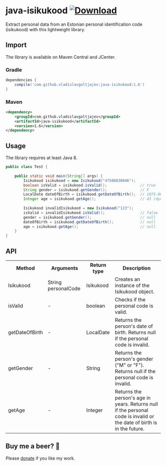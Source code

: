 # java-isikukood [![Download](https://api.bintray.com/packages/vladislavg/java-isikukood/java-isikukood/images/download.svg)](https://bintray.com/vladislavg/java-isikukood/java-isikukood/_latestVersion)

Extract personal data from an Estonian personal identification code (isikukood) with this lightweight library.

## Import
The library is available on Maven Central and JCenter.
### Gradle
```groovy
dependencies {
    compile('com.github.vladislavgoltjajev:java-isikukood:1.6')
}
```
### Maven
```xml
<dependency>
    <groupId>com.github.vladislavgoltjajev</groupId>
    <artifactId>java-isikukood</artifactId>
    <version>1.6</version>
</dependency>
```

## Usage
The library requires at least Java 8.
```java
public class Test {
    
    public static void main(String[] args) {
        Isikukood isikukood = new Isikukood("47508030046");
        boolean isValid = isikukood.isValid();               // true
        String gender = isikukood.getGender();               // F
        LocalDate dateOfBirth = isikukood.getDateOfBirth();  // 1975-08-03
        Integer age = isikukood.getAge();                    // 43 (dynamic)
        
        Isikukood invalidIsikukood = new Isikukood("123");
        isValid = invalidIsikukood.isValid();                // false
        gender = isikukood.getGender();                      // null
        dateOfBirth = isikukood.getDateOfBirth();            // null
        age = isikukood.getAge();                            // null
    }
}
```

## API
<table class="table1">
  <tr>
    <th>Method</th>
    <th>Arguments</th>
    <th>Return type</th>
    <th>Description</th>
  </tr>
  <tr>
    <td>Isikukood</td>
    <td>String personalCode</td>
    <td>Isikukood</td>
    <td>Creates an instance of the Isikukood object.</td>
  </tr>
  <tr>
    <td>isValid</td>
    <td>-</td>
    <td>boolean</td>
    <td>Checks if the personal code is valid.</td>
  </tr>
  <tr>
    <td>getDateOfBirth</td>
    <td>-</td>
    <td>LocalDate</td>
    <td>Returns the person's date of birth. Returns null if the personal code is invalid.</td>
  </tr>
  <tr>
     <td>getGender</td>
     <td>-</td>
     <td>String</td>
     <td>Returns the person's gender ("M" or "F"). Returns null if the personal code is invalid.</td>
   </tr>
   <tr>
     <td>getAge</td>
     <td>-</td>
     <td>Integer</td>
     <td>Returns the person's age in years. Returns null if the personal code is invalid or the date of birth is in the future.</td>
   </tr>
</table>

## Buy me a beer? :beer:

Please [donate](https://www.paypal.me/VladislavGoltjajev) if you like my work.
